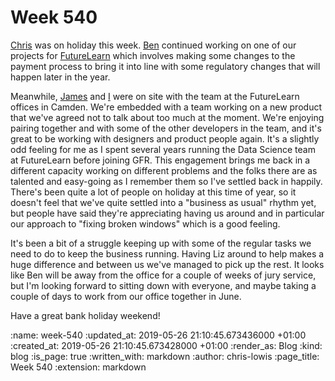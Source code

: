 Week 540
========

[Chris](/chris-roos) was on holiday this week. [Ben](/ben-griffiths) continued working on one of our projects for [FutureLearn](https://futurelearn.com) which involves making some changes to the payment process to bring it into line with some regulatory changes that will happen later in the year.

Meanwhile, [James](/james-mead) and [I](/chris-lowis) were on site with the team at the FutureLearn offices in Camden. We're embedded with a team working on a new product that we've agreed not to talk about too much at the moment. We're enjoying pairing together and with some of the other developers in the team, and it's great to be working with designers and product people again. It's a slightly odd feeling for me as I spent several years running the Data Science team at FutureLearn before joining GFR. This engagement brings me back in a different capacity working on different problems and the folks there are as talented and easy-going as I remember them so I've settled back in happily. There's been quite a lot of people on holiday at this time of year, so it doesn't feel that we've quite settled into a "business as usual" rhythm yet, but people have said they're appreciating having us around and in particular our approach to "fixing broken windows" which is a good feeling.

It's been a bit of a struggle keeping up with some of the regular tasks we need to do to keep the business running. Having Liz around to help makes a huge difference and between us we've managed to pick up the rest. It looks like Ben will be away from the office for a couple of weeks of jury service, but I'm looking forward to sitting down with everyone, and maybe taking a couple of days to work from our office together in June.

Have a great bank holiday weekend!

<!-- add content here -->

:name: week-540
:updated_at: 2019-05-26 21:10:45.673436000 +01:00
:created_at: 2019-05-26 21:10:45.673428000 +01:00
:render_as: Blog
:kind: blog
:is_page: true
:written_with: markdown
:author: chris-lowis
:page_title: Week 540
:extension: markdown
